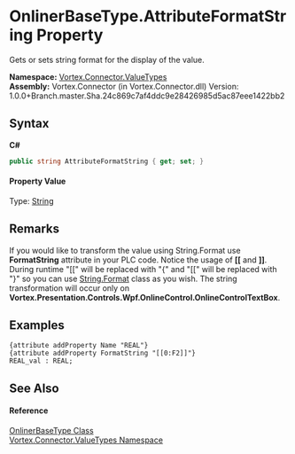 # OnlinerBaseType.AttributeFormatString Property 
 

Gets or sets string format for the display of the value.

**Namespace:**&nbsp;<a href="N_Vortex_Connector_ValueTypes.md">Vortex.Connector.ValueTypes</a><br />**Assembly:**&nbsp;Vortex.Connector (in Vortex.Connector.dll) Version: 1.0.0+Branch.master.Sha.24c869c7af4ddc9e28426985d5ac87eee1422bb2

## Syntax

**C#**<br />
``` C#
public string AttributeFormatString { get; set; }
```


#### Property Value
Type: <a href="https://docs.microsoft.com/dotnet/api/system.string" target="_blank">String</a>

## Remarks
If you would like to transform the value using String.Format use <b>FormatString</b> attribute in your PLC code. Notice the usage of <b>[[</b> and <b>]]</b>. During runtime "[[" will be replaced with "{" and "[[" will be replaced with "}" so you can use <a href="https://docs.microsoft.com/en-us/dotnet/api/system.string.format?view=netframework-4.8">String.Format</a> class as you wish. The string transformation will occur only on <b>Vortex.Presentation.Controls.Wpf.OnlineControl.OnlineControlTextBox</b>.

## Examples

```
{attribute addProperty Name "REAL"}
{attribute addProperty FormatString "[[0:F2]]"}
REAL_val : REAL;
```


## See Also


#### Reference
<a href="T_Vortex_Connector_ValueTypes_OnlinerBaseType.md">OnlinerBaseType Class</a><br /><a href="N_Vortex_Connector_ValueTypes.md">Vortex.Connector.ValueTypes Namespace</a><br />